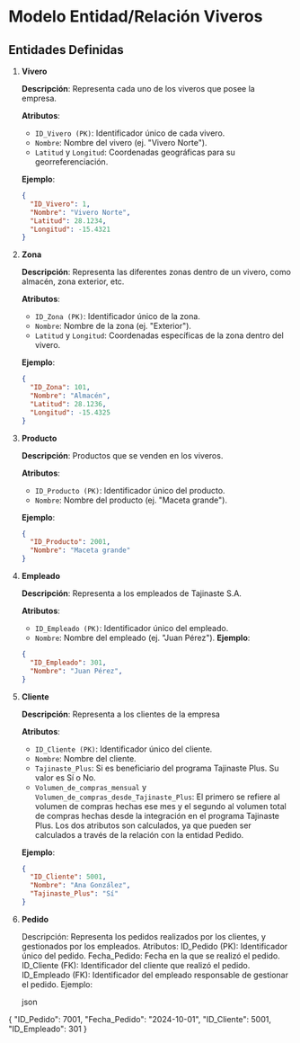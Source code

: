 # Modelo Entidad/Relación Viveros

## Entidades Definidas

1. **Vivero**

    **Descripción**: Representa cada uno de los viveros que posee la empresa.

    **Atributos**:
    - `ID_Vivero (PK)`: Identificador único de cada vivero.
    - `Nombre`: Nombre del vivero (ej. "Vivero Norte").
    - `Latitud` y `Longitud`: Coordenadas geográficas para su georreferenciación.
    
    **Ejemplo**:
    ```json
    {
      "ID_Vivero": 1,
      "Nombre": "Vivero Norte",
      "Latitud": 28.1234,
      "Longitud": -15.4321
    }
    ```

2. **Zona**

    **Descripción**: Representa las diferentes zonas dentro de un vivero, como almacén, zona exterior, etc.

    **Atributos**:
    - `ID_Zona (PK)`: Identificador único de la zona.
    - `Nombre`: Nombre de la zona (ej. "Exterior").
    - `Latitud` y `Longitud`: Coordenadas específicas de la zona dentro del vivero.

    **Ejemplo**:

    ```json
    {
      "ID_Zona": 101,
      "Nombre": "Almacén",
      "Latitud": 28.1236,
      "Longitud": -15.4325
    }
    ```

3. **Producto**

    **Descripción**: Productos que se venden en los viveros.

    **Atributos**:
    - `ID_Producto (PK)`: Identificador único del producto.
    - `Nombre`: Nombre del producto (ej. "Maceta grande").

    **Ejemplo**:
    ```json
    {
      "ID_Producto": 2001,
      "Nombre": "Maceta grande"
    }
    ```

4. **Empleado**

    **Descripción**: Representa a los empleados de Tajinaste S.A.

    **Atributos**:
    - `ID_Empleado (PK)`: Identificador único del empleado.
    - `Nombre`: Nombre del empleado (ej. "Juan Pérez").
    **Ejemplo**:
    ```json
    {
      "ID_Empleado": 301,
      "Nombre": "Juan Pérez",
    }
    ```

5. **Cliente**

    **Descripción**: Representa a los clientes de la empresa

    **Atributos**:
    - `ID_Cliente (PK)`: Identificador único del cliente.
    - `Nombre`: Nombre del cliente.
    - `Tajinaste_Plus`: Si es beneficiario del programa Tajinaste Plus. Su valor es Sí o No.
    - `Volumen_de_compras_mensual` y `Volumen_de_compras_desde_Tajinaste_Plus`: El primero se refiere al volumen de compras hechas ese mes y el segundo al volumen total de compras hechas desde la integración en el programa Tajinaste Plus. Los dos atributos son calculados, ya que pueden ser calculados a través de la relación con la entidad Pedido.

    **Ejemplo**:
    ```json
    {
      "ID_Cliente": 5001,
      "Nombre": "Ana González",
      "Tajinaste_Plus": "Sí"
    }
    ```

6. **Pedido**

    Descripción: Representa los pedidos realizados por los clientes, y gestionados por los empleados.
    Atributos:
        ID_Pedido (PK): Identificador único del pedido.
        Fecha_Pedido: Fecha en la que se realizó el pedido.
        ID_Cliente (FK): Identificador del cliente que realizó el pedido.
        ID_Empleado (FK): Identificador del empleado responsable de gestionar el pedido.
    Ejemplo:

    json

{
  "ID_Pedido": 7001,
  "Fecha_Pedido": "2024-10-01",
  "ID_Cliente": 5001,
  "ID_Empleado": 301
}